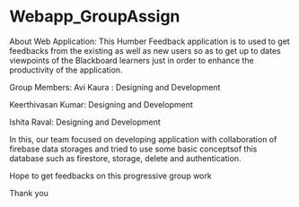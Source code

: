 # Webapp_GroupAssign

About Web Application: This Humber Feedback application is to used to get feedbacks from the existing as well as new users so as to get up to dates viewpoints of the Blackboard learners just in order to enhance the productivity of the application.

Group Members:
Avi Kaura : Designing and Development

Keerthivasan Kumar: Designing and Development

Ishita Raval: Designing and Development

In this, our team focused on developing application with collaboration of firebase data storages and tried to use some basic conceptsof this database such as firestore, storage, delete and authentication.

Hope to get feedbacks on this progressive group work

Thank you 
